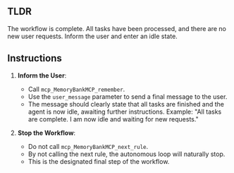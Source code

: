 ## TLDR
The workflow is complete. All tasks have been processed, and there are no new user requests. Inform the user and enter an idle state.

## Instructions

1.  **Inform the User**:
    -   Call `mcp_MemoryBankMCP_remember`.
    -   Use the `user_message` parameter to send a final message to the user.
    -   The message should clearly state that all tasks are finished and the agent is now idle, awaiting further instructions. Example: "All tasks are complete. I am now idle and waiting for new requests."

2.  **Stop the Workflow**:
    -   Do not call `mcp_MemoryBankMCP_next_rule`.
    -   By not calling the next rule, the autonomous loop will naturally stop.
    -   This is the designated final step of the workflow. 